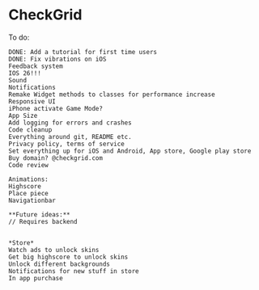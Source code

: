 # CheckGrid

To do:

    DONE: Add a tutorial for first time users
    DONE: Fix vibrations on iOS
    Feedback system
    IOS 26!!!
    Sound
    Notifications
    Remake Widget methods to classes for performance increase
    Responsive UI
    iPhone activate Game Mode?
    App Size
    Add logging for errors and crashes
    Code cleanup
    Everything around git, README etc.
    Privacy policy, terms of service
    Set everything up for iOS and Android, App store, Google play store
    Buy domain? @checkgrid.com
    Code review

    Animations:
    Highscore
    Place piece
    Navigationbar

    **Future ideas:**
    // Requires backend


    *Store*
    Watch ads to unlock skins
    Get big highscore to unlock skins
    Unlock different backgrounds
    Notifications for new stuff in store
    In app purchase


